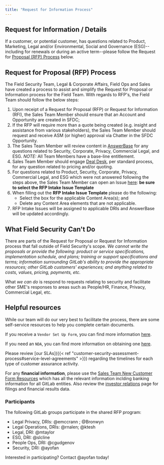 ```yaml
---
title: "Request for Information Process"
---
```


## Request for Information / Details

If a customer, or potential customer, has questions related to Product, Marketing, Legal and/or Environmental, Social and Governance (ESG)--including for renewals or during an active term--please follow the Request for [Proposal (RFP) Process](#request-for-proposal-rfp-process) below.

## Request for Proposal (RFP) Process

The Field Security Team, Legal & Corporate Affairs, Field Ops and Sales have created a process to assist and simplify the Request for Proposal or Information process for the Field Team. With regards to RFP's, the Field Team should follow the below steps:

1. Upon receipt of a Request for Proposal (RFP) or Request for Information (RFI), the Sales Team Member should ensure that an Account and Opportunity are created in SFDC;
1. If the RFP will require more than a quote being created (e.g. insight and assistance from various stakeholders), the Sales Team Member should request and receive ASM (or higher) approval via Chatter in the SFDC Opportunity.
1. The Sales Team Member will review content in [AnswerBase](https://app.vendorpedia.com/vendor-portal/libraries) for any questions related to Security, Corporate, Privacy, Commercial Legal, and ESG. *NOTE:* All Team Members have a base-line entitlement.
1. Sales Team Member should engage [Deal Desk](/handbook/sales/field-operations/sales-operations/deal-desk/#communicating-with-the-deal-desk-team), per standard process, for any question related to pricing and/or quoting.
1. For questions related to Product, Security, Corporate, Privacy, Commercial Legal, and ESG which were not answered following the steps above, the Sales Team Member can open an Issue [here](https://gitlab.com/gitlab-com/legal-and-compliance/-/issues/new?issuable_template=RFP_Intake%20Form): **be sure to select the RFP Intake Issue Template**
1. When filling out the **RFP Intake Issue Template** please do the following:
    - Select the box for the applicable Content Area(s); and
    - Delete any Content Area elements that are not applicable.
1. RFP Intake Issues will be assigned to applicable DRIs and AnswerBase will be updated accordingly.

## What Field Security Can't Do

There are parts of the Request for Proposal or Request for Information process that fall outside of Field Security's scope. *We cannot write the proposals or provide the following: product or service specifications, implementation schedule, and plans; training or support specifications and terms; information surrounding GitLab's ability to provide the appropriate resources; other GitLab customers' experiences; and anything related to costs, values, pricing, payments, etc.*

What *we can do* is respond to requests relating to security and facilitate other SME's responses to areas such as People/HR, Finance, Privacy, Commercial Legal, etc.


## Helpful resources

While our team will do our very best to facilitate the process, there are some self-service resources to help you complete certain documents.

If you receive a `Vendor Set Up Form`, you can find more information [here](/handbook/sales/field-operations/order-processing/#how-to-process-customer-requested-vendor-setup-forms).

If you need an `NDA`, you can find more information on obtaining one [here](/handbook/legal/NDA/).

Please review [our SLAs]({{< ref "customer-security-assessment-process#service-level-agreements" >}}) regarding the timelines for each type of customer assurance activity.

For any **financial information**, please use the [Sales Team New Customer Form Resources](https://gitlab.com/gitlab-com/Finance-Division/finance/-/wikis/Sales%20Team%20New%20Customer%20Form%20Resources) which has all the relevant information inclding banking information for all GitLab entities. Also review the [investor relations](https://ir.gitlab.com/) page for filings and financial results data.

### Participants

The following GitLab groups participate in the shared RFP program:

- Legal Privacy, DRIs: @emccrann ; @Bronwyn
- Legal Operations, DRIs: @rnalen; @ktesh
- Legal, DRI: @mtaylor
- ESG, DRI: @slcline
- People Ops, DRI: @cgudgenov
- Security, DRI: @ayofan

Interested in participating? Contact @ayofan today!
